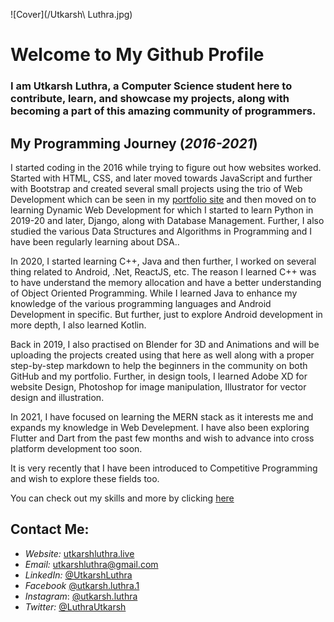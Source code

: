 ![Cover](/Utkarsh\ Luthra.jpg)
# Welcome to My Github Profile

### I am Utkarsh Luthra, a Computer Science student here to contribute, learn, and showcase my projects, along with becoming a part of this amazing community of programmers.

## My Programming Journey (_2016-2021_)

I started coding in the 2016 while trying to figure out how websites worked. Started with HTML, CSS, and later moved towards JavaScript and further with Bootstrap and created several small projects using the trio of Web Development which can be seen in my [portfolio site](https://utkarshluthra.live) and then moved on to learning Dynamic Web Development for which I started to learn Python in 2019-20 and later, Django, along with Database Management. Further, I also studied the various Data Structures and Algorithms in Programming and I have been regularly learning about DSA..

In 2020, I started learning C++, Java and then further, I worked on several thing related to Android, .Net, ReactJS, etc. The reason I learned C++ was to have understand the memory allocation and have a better understanding of Object Oriented Programming. While I learned Java to enhance my knowledge of the various programming languages and Android Development in specific. But further, just to explore Android development in more depth, I also learned Kotlin.

Back in 2019, I also practised on Blender for 3D and Animations and will be uploading the projects created using that here as well along with a proper step-by-step markdown to help the beginners in the community on both GitHub and my portfolio. Further, in design tools, I learned Adobe XD for website Design, Photoshop for image manipulation, Illustrator for vector design and illustration.

In 2021, I have focused on learning the MERN stack as it interests me and expands my knowledge in Web Develepment. I have also been exploring Flutter and Dart from the past few months and wish to advance into cross platform development too soon.

It is very recently that I have been introduced to Competitive Programming and wish to explore these fields too.

You can check out my skills and more by clicking [here](httsp://utkarshluthra.live/About.html#Skills)
## Contact Me:
* *Website:*    [utkarshluthra.live](https://utkarshluthra.live)
* *Email:*      [utkarshluthra@gmail.com](mailto:utkarshluthra@gmail.com)
* *LinkedIn:*   [@UtkarshLuthra](https://www.linkedin.com/in/utkarshluthra)
* *Facebook*    [@utkarsh.luthra.1](https://www.facebook.com/utkarsh.luthra.1)
* *Instagram*:  [@utkarsh.luthra](https://www.instagram.com/utkarsh.luthra)
* *Twitter:*    [@LuthraUtkarsh](https://www.twitter.com/LuthraUtkarsh)
